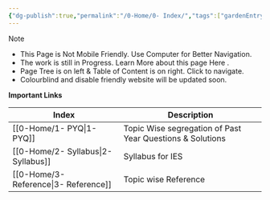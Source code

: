 ```yaml
---
{"dg-publish":true,"permalink":"/0-Home/0- Index/","tags":["gardenEntry"],"updated":"2025-01-01T12:43:17.794+05:30"}
---
```



> [!NOTE]
> 
> - This Page is Not Mobile Friendly. Use Computer for Better Navigation.
> - The work is still in Progress. Learn More about this page Here .
> - Page Tree is on left  &  Table of Content is on right. Click to navigate.
> - Colourblind  and disable friendly website will be updated soon.
> 


**Important Links**

| Index            | Description                                               |
| ---------------- | --------------------------------------------------------- |
| [[0-Home/1- PYQ\|1- PYQ]]       | Topic Wise segregation of Past Year Questions & Solutions |
| [[0-Home/2- Syllabus\|2- Syllabus]]  | Syllabus for IES                                          |
| [[0-Home/3- Reference\|3- Reference]] | Topic wise Reference                                      |
